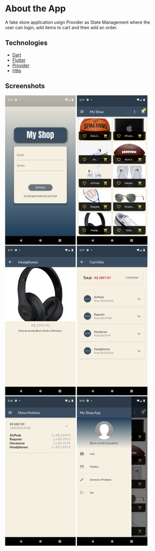 # About the App

A fake store application usign Provider as State Management where the user can login, add items to cart and then add an order.

## Technologies

- [Dart](https://flutter.dev/)
- [Flutter](https://dart.dev/)
- [Provider](https://pub.dev/packages/provider)
- [Http](https://pub.dev/packages/http)

## Screenshots

<img src="screenshots/Screenshot_1.png" width=230/> <img src="screenshots/Screenshot_2.png" width=230/>
<img src="screenshots/Screenshot_3.png" width=230/> <img src="screenshots/Screenshot_4.png" width=230/>
<img src="screenshots/Screenshot_5.png" width=230/> <img src="screenshots/Screenshot_6.png" width=230/>
